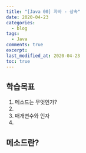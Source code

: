 ```yaml
---
title: "[Java 00] 자바 - 상속"
date: 2020-04-23
categories:
  - blog
tags:
  - Java
comments: true
excerpt: 
last_modified_at: 2020-04-23
toc: true
---
```


## 학습목표

1. 메소드는 무엇인가?
2. 
3. 매개변수와 인자
4. 


## 메소드란? 
